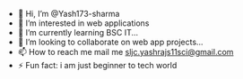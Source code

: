 - 👋 Hi, I’m @Yash173-sharma
- 👀 I’m interested in web applications
- 🌱 I’m currently learning BSC IT...
- 💞️ I’m looking to collaborate on web app projects...
- 📫 How to reach me mail me sljc.yashrajs11sci@gmail.com
- ⚡ Fun fact: i am just beginner to tech world

<!---
Yash173-sharma/Yash173-sharma is a ✨ special ✨ repository because its `README.md` (this file) appears on your GitHub profile.
You can click the Preview link to take a look at your changes.
--->
